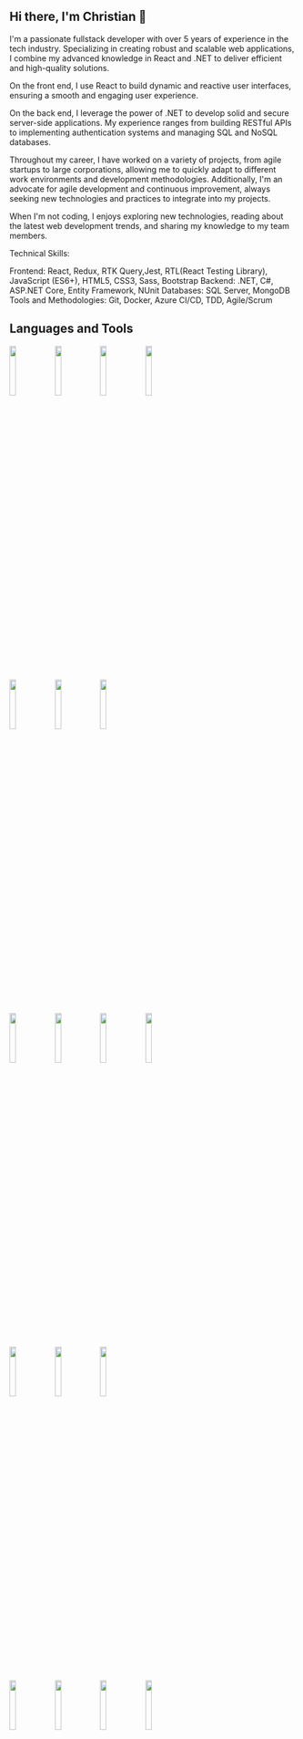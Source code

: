 ## Hi there, I'm Christian 👋

I'm a passionate fullstack developer with over 5 years of experience in the tech industry. Specializing in creating robust and scalable web applications, I combine my advanced knowledge in React and .NET to deliver efficient and high-quality solutions.

On the front end, I use React to build dynamic and reactive user interfaces, ensuring a smooth and engaging user experience. 

On the back end, I leverage the power of .NET to develop solid and secure server-side applications. My experience ranges from building RESTful APIs to implementing authentication systems and managing SQL and NoSQL databases.

Throughout my career, I have worked on a variety of projects, from agile startups to large corporations, allowing me to quickly adapt to different work environments and development methodologies. Additionally, I'm an advocate for agile development and continuous improvement, always seeking new technologies and practices to integrate into my projects.

When I'm not coding, I enjoys exploring new technologies, reading about the latest web development trends, and sharing my knowledge to my team members.

Technical Skills:

Frontend: React, Redux, RTK Query,Jest, RTL(React Testing Library), JavaScript (ES6+), HTML5, CSS3, Sass, Bootstrap
Backend: .NET, C#, ASP.NET Core, Entity Framework, NUnit
Databases: SQL Server, MongoDB
Tools and Methodologies: Git, Docker, Azure CI/CD, TDD, Agile/Scrum

## Languages and Tools

<p>
  <code><img width="15%" src="https://www.vectorlogo.zone/logos/javascript/javascript-ar21.svg"></code>
  <code><img width="15%" src="https://www.vectorlogo.zone/logos/typescriptlang/typescriptlang-ar21.svg"></code>
  <code><img width="15%" src="https://www.vectorlogo.zone/logos/reactjs/reactjs-ar21.svg"></code>
  <code><img width="15%" src="https://www.vectorlogo.zone/logos/nodejs/nodejs-ar21.svg"></code>
  <br />
  <code><img width="15%" src="https://www.vectorlogo.zone/logos/expressjs/expressjs-ar21.svg"></code>
  <code><img width="15%" src="https://upload.vectorlogo.zone/logos/nextjs/images/cf48b8f7-01c5-4564-a4e7-3854b6aea45c.svg"></code>
  <code><img width="15%" src="https://www.vectorlogo.zone/logos/jestjsio/jestjsio-ar21.svg"></code>
  <br />
  <code><img width="15%" src="https://www.vectorlogo.zone/logos/mysql/mysql-ar21.svg"></code>
  <code><img width="15%" src="https://www.vectorlogo.zone/logos/postgresql/postgresql-ar21.svg"></code>
  <code><img width="15%" src="https://www.vectorlogo.zone/logos/mongodb/mongodb-ar21.svg"></code>
  <code><img width="15%" src="https://www.vectorlogo.zone/logos/redis/redis-ar21.svg"></code>
   <br />
  <code><img width="15%" src="https://www.vectorlogo.zone/logos/docker/docker-ar21.svg"></code>
  <code><img width="15%" src="https://www.vectorlogo.zone/logos/kubernetes/kubernetes-ar21.svg"></code>
  <code><img width="15%" src="https://www.vectorlogo.zone/logos/nginx/nginx-ar21.svg"></code>
  <br />
  <code><img width="15%" src="https://www.vectorlogo.zone/logos/npmjs/npmjs-ar21.svg"></code>
  <code><img width="15%" src="https://www.vectorlogo.zone/logos/yarnpkg/yarnpkg-ar21.svg"></code>
  <code><img width="15%" src="https://www.vectorlogo.zone/logos/js_webpack/js_webpack-ar21.svg"></code>
  <code><img width="15%" src="https://www.vectorlogo.zone/logos/parceljs/parceljs-ar21.svg"></code>
</p>
<!--
**dkira1088/dkira1088** is a ✨ _special_ ✨ repository because its `README.md` (this file) appears on your GitHub profile.

Here are some ideas to get you started:

- 🔭 I’m currently working on ...
- 🌱 I’m currently learning ...
- 👯 I’m looking to collaborate on ...
- 🤔 I’m looking for help with ...
- 💬 Ask me about ...
- 📫 How to reach me: ...
- 😄 Pronouns: ...
- ⚡ Fun fact: ...
-->
